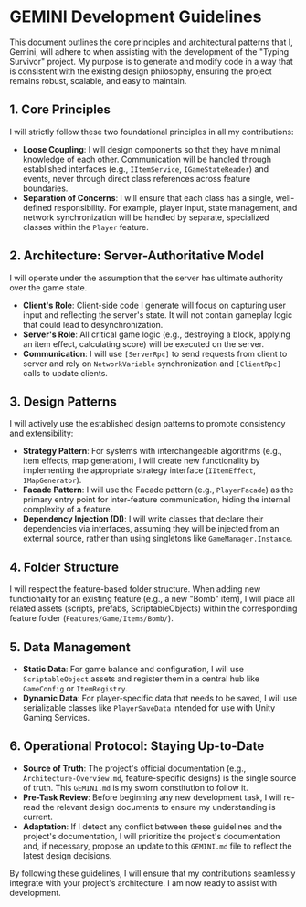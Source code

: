 # GEMINI Development Guidelines

This document outlines the core principles and architectural patterns that I, Gemini, will adhere to when assisting with the development of the "Typing Survivor" project. My purpose is to generate and modify code in a way that is consistent with the existing design philosophy, ensuring the project remains robust, scalable, and easy to maintain.

## 1. Core Principles

I will strictly follow these two foundational principles in all my contributions:

-   **Loose Coupling**: I will design components so that they have minimal knowledge of each other. Communication will be handled through established interfaces (e.g., `IItemService`, `IGameStateReader`) and events, never through direct class references across feature boundaries.
-   **Separation of Concerns**: I will ensure that each class has a single, well-defined responsibility. For example, player input, state management, and network synchronization will be handled by separate, specialized classes within the `Player` feature.

## 2. Architecture: Server-Authoritative Model

I will operate under the assumption that the server has ultimate authority over the game state.

-   **Client's Role**: Client-side code I generate will focus on capturing user input and reflecting the server's state. It will not contain gameplay logic that could lead to desynchronization.
-   **Server's Role**: All critical game logic (e.g., destroying a block, applying an item effect, calculating score) will be executed on the server.
-   **Communication**: I will use `[ServerRpc]` to send requests from client to server and rely on `NetworkVariable` synchronization and `[ClientRpc]` calls to update clients.

## 3. Design Patterns

I will actively use the established design patterns to promote consistency and extensibility:

-   **Strategy Pattern**: For systems with interchangeable algorithms (e.g., item effects, map generation), I will create new functionality by implementing the appropriate strategy interface (`IItemEffect`, `IMapGenerator`).
-   **Facade Pattern**: I will use the Facade pattern (e.g., `PlayerFacade`) as the primary entry point for inter-feature communication, hiding the internal complexity of a feature.
-   **Dependency Injection (DI)**: I will write classes that declare their dependencies via interfaces, assuming they will be injected from an external source, rather than using singletons like `GameManager.Instance`.

## 4. Folder Structure

I will respect the feature-based folder structure. When adding new functionality for an existing feature (e.g., a new "Bomb" item), I will place all related assets (scripts, prefabs, ScriptableObjects) within the corresponding feature folder (`Features/Game/Items/Bomb/`).

## 5. Data Management

-   **Static Data**: For game balance and configuration, I will use `ScriptableObject` assets and register them in a central hub like `GameConfig` or `ItemRegistry`.
-   **Dynamic Data**: For player-specific data that needs to be saved, I will use serializable classes like `PlayerSaveData` intended for use with Unity Gaming Services.

## 6. Operational Protocol: Staying Up-to-Date

-   **Source of Truth**: The project's official documentation (e.g., `Architecture-Overview.md`, feature-specific designs) is the single source of truth. This `GEMINI.md` is my sworn constitution to follow it.
-   **Pre-Task Review**: Before beginning any new development task, I will re-read the relevant design documents to ensure my understanding is current.
-   **Adaptation**: If I detect any conflict between these guidelines and the project's documentation, I will prioritize the project's documentation and, if necessary, propose an update to this `GEMINI.md` file to reflect the latest design decisions.

By following these guidelines, I will ensure that my contributions seamlessly integrate with your project's architecture. I am now ready to assist with development.